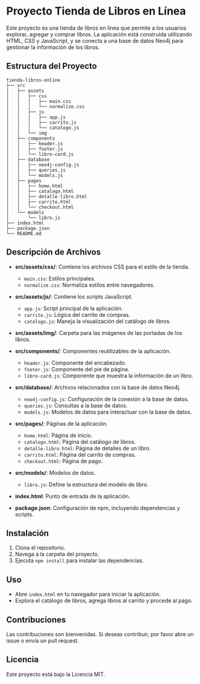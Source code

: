 # Proyecto Tienda de Libros en Línea

Este proyecto es una tienda de libros en línea que permite a los usuarios explorar, agregar y comprar libros. La aplicación está construida utilizando HTML, CSS y JavaScript, y se conecta a una base de datos Neo4j para gestionar la información de los libros.

## Estructura del Proyecto

```
tienda-libros-online
├── src
│   ├── assets
│   │   ├── css
│   │   │   ├── main.css
│   │   │   └── normalize.css
│   │   ├── js
│   │   │   ├── app.js
│   │   │   ├── carrito.js
│   │   │   └── catalogo.js
│   │   └── img
│   ├── components
│   │   ├── header.js
│   │   ├── footer.js
│   │   └── libro-card.js
│   ├── database
│   │   ├── neo4j-config.js
│   │   ├── queries.js
│   │   └── models.js
│   ├── pages
│   │   ├── home.html
│   │   ├── catalogo.html
│   │   ├── detalle-libro.html
│   │   ├── carrito.html
│   │   └── checkout.html
│   └── models
│       └── libro.js
├── index.html
├── package.json
└── README.md
```

## Descripción de Archivos

- **src/assets/css/**: Contiene los archivos CSS para el estilo de la tienda.
  - `main.css`: Estilos principales.
  - `normalize.css`: Normaliza estilos entre navegadores.

- **src/assets/js/**: Contiene los scripts JavaScript.
  - `app.js`: Script principal de la aplicación.
  - `carrito.js`: Lógica del carrito de compras.
  - `catalogo.js`: Maneja la visualización del catálogo de libros.

- **src/assets/img/**: Carpeta para las imágenes de las portadas de los libros.

- **src/components/**: Componentes reutilizables de la aplicación.
  - `header.js`: Componente del encabezado.
  - `footer.js`: Componente del pie de página.
  - `libro-card.js`: Componente que muestra la información de un libro.

- **src/database/**: Archivos relacionados con la base de datos Neo4j.
  - `neo4j-config.js`: Configuración de la conexión a la base de datos.
  - `queries.js`: Consultas a la base de datos.
  - `models.js`: Modelos de datos para interactuar con la base de datos.

- **src/pages/**: Páginas de la aplicación.
  - `home.html`: Página de inicio.
  - `catalogo.html`: Página del catálogo de libros.
  - `detalle-libro.html`: Página de detalles de un libro.
  - `carrito.html`: Página del carrito de compras.
  - `checkout.html`: Página de pago.

- **src/models/**: Modelos de datos.
  - `libro.js`: Define la estructura del modelo de libro.

- **index.html**: Punto de entrada de la aplicación.

- **package.json**: Configuración de npm, incluyendo dependencias y scripts.

## Instalación

1. Clona el repositorio.
2. Navega a la carpeta del proyecto.
3. Ejecuta `npm install` para instalar las dependencias.

## Uso

- Abre `index.html` en tu navegador para iniciar la aplicación.
- Explora el catálogo de libros, agrega libros al carrito y procede al pago.

## Contribuciones

Las contribuciones son bienvenidas. Si deseas contribuir, por favor abre un issue o envía un pull request.

## Licencia

Este proyecto está bajo la Licencia MIT.